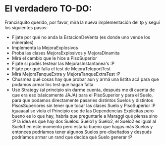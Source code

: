 # El verdadero TO-DO:
Francisquito querido, por favor, mirá la nueva implementación del tp y seguí los siguientes pasos:
* Fijate por qué no anda la EstacionDeVenta (es donde uno vende los minerales)
* Implementá la MejoraExplosivos
* Probá las clases MejoraExplosivos y MejoraDinamita
* Mirá el cambio que le hice a PisoSuperior
* Fijate si podés testear las MejorasInstantanea's :P
* Fijate por qué falla el test de MejoraTeleportTest
* Mirá MejoraTanqueExtra y MejoraTanqueExtraTest :P
* Chusmea qué cosas hay que probar aun y armá una listita acá para que podamos armar los test que hagan falta
* Usé Strategy (al principio sin darme cuenta, después me dí cuenta de que era eso básicamente JAJA) para el PisoSuperior y para el Suelo, para que podamos directamente pasarles distintos Suelos y distintos PisosSuperiores sin tener que tocar las clases Suelo y PisoSuperior :P iguaaaal se viola el Principio ese de las Dependencias Explícitas pero bueno es lo que hay, habría que preguntarle a Maraggi qué piensa sino :P la idea es que hay dos Suelos: Suelo1 y Suelo2, el Suelo2 es igual al Suelo1 en este momento pero estaría bueno que hagas más Suelos y entonces podríamos tener algunos Suelos pre-diseñados y después podríamos armar un rand que decida qué Suelo generar :P
